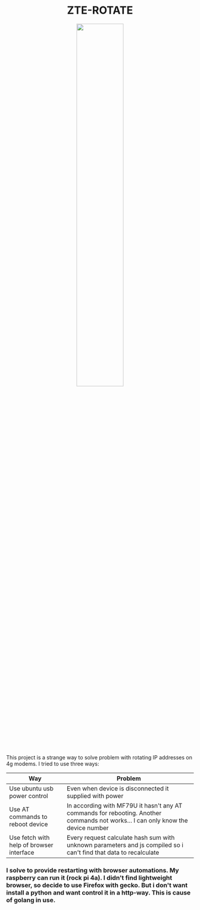 



<h1 align="center">ZTE-ROTATE</h1>
<p align="center">
<img src="https://i.ibb.co/rc6cxfM/wheel.png" width="50%">
</p>
This project is a strange way to solve problem with rotating IP addresses on 4g modems.
I tried to use three ways:
<p></p>
<p> </p>

| Way                                      | Problem                                                                                                                          |
|------------------------------------------|----------------------------------------------------------------------------------------------------------------------------------|
| Use ubuntu usb power control             | Even when device is disconnected it supplied with power                                                                          |
| Use AT commands to reboot device         | In according with MF79U it hasn't any AT commands for rebooting. Another commands not works... I can only know the device number |
| Use fetch with help of browser interface | Every request calculate hash sum with unknown parameters and js compiled so i can't find that data to recalculate                |


<h3>      I solve to provide restarting with browser automations. My raspberry can run it (rock pi 4a).
I didn't find lightweight browser, so decide to use Firefox with gecko. But i don't want install a python
and want control it in a http-way. This is cause of golang in use.
</h3>
<h3>
  
</h3>








